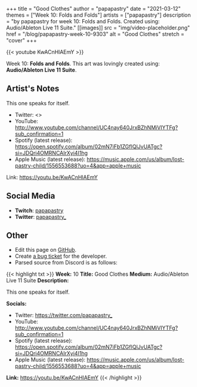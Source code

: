 +++
title =       "Good Clothes"
author =      "papapastry"
date =        "2021-03-12"
themes =      ["Week 10: Folds and Folds"]
artists =     ["papapastry"]
description = "by papapastry for week 10: Folds and Folds. Created using: Audio/Ableton Live 11 Suite."
[[images]]
              src = "img/video-placeholder.png"
              href = "/blog/papapastry-week-10-9303"
              alt = "Good Clothes"
              stretch = "cover"
+++


{{< youtube KwACnHlAEmY >}}


Week 10: **Folds and Folds**. This art was lovingly created using: **Audio/Ableton Live 11 Suite**.

## Artist's Notes

This one speaks for itself.

- Twitter: <>
- YouTube: <http://www.youtube.com/channel/UC4nay640JrxBZhNMiVIYTFg?sub_confirmation=1>
- Spotify (latest release): <https://open.spotify.com/album/02mN7iFb1ZGfIQlJvUATgc?si=JDQri4OMRNCAIrXyi4I1hg>
- Apple Music (latest release): <https://music.apple.com/us/album/lost-pastry-child/1556553688?uo=4&app=apple+music>

Link: https://youtu.be/KwACnHlAEmY

## Social Media

- **Twitch**: <a href='https://twitch.tv/papapastry' target='_blank'>papapastry</a>
- **Twitter**: <a href='https://twitter.com/papapastry_' target='_blank'>papapastry_</a>

## Other

- Edit this page on [GitHub](https://github.com/teaminkling/web-refresh/edit/main/content/blog/papapastry-week-10-9303.md).
- Create [a bug ticket](https://github.com/teaminkling/web-refresh/issues/new?assignees=&labels=bug&template=problem-report.md&title=) for the developer.
- Parsed source from Discord is as follows:

{{< highlight txt >}}
**Week:** 10
**Title:** Good Clothes
**Medium:** Audio/Ableton Live 11 Suite
**Description:**

This one speaks for itself.

**Socials:**

- Twitter: <https://twitter.com/papapastry_>
- YouTube: <http://www.youtube.com/channel/UC4nay640JrxBZhNMiVIYTFg?sub_confirmation=1>
- Spotify (latest release): <https://open.spotify.com/album/02mN7iFb1ZGfIQlJvUATgc?si=JDQri4OMRNCAIrXyi4I1hg>
- Apple Music (latest release): <https://music.apple.com/us/album/lost-pastry-child/1556553688?uo=4&app=apple+music>

**Link:** https://youtu.be/KwACnHlAEmY
{{< /highlight >}}